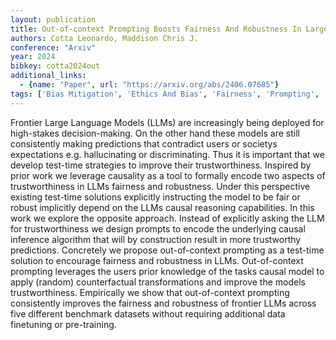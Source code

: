 ```yaml
---
layout: publication
title: Out-of-context Prompting Boosts Fairness And Robustness In Large Language Model Predictions
authors: Cotta Leonardo, Maddison Chris J.
conference: "Arxiv"
year: 2024
bibkey: cotta2024out
additional_links:
  - {name: "Paper", url: "https://arxiv.org/abs/2406.07685"}
tags: ['Bias Mitigation', 'Ethics And Bias', 'Fairness', 'Prompting', 'RAG', 'Reinforcement Learning', 'Security', 'Training Techniques']
---
```

Frontier Large Language Models (LLMs) are increasingly being deployed for high-stakes decision-making. On the other hand these models are still consistently making predictions that contradict users or societys expectations e.g. hallucinating or discriminating. Thus it is important that we develop test-time strategies to improve their trustworthiness. Inspired by prior work we leverage causality as a tool to formally encode two aspects of trustworthiness in LLMs fairness and robustness. Under this perspective existing test-time solutions explicitly instructing the model to be fair or robust implicitly depend on the LLMs causal reasoning capabilities. In this work we explore the opposite approach. Instead of explicitly asking the LLM for trustworthiness we design prompts to encode the underlying causal inference algorithm that will by construction result in more trustworthy predictions. Concretely we propose out-of-context prompting as a test-time solution to encourage fairness and robustness in LLMs. Out-of-context prompting leverages the users prior knowledge of the tasks causal model to apply (random) counterfactual transformations and improve the models trustworthiness. Empirically we show that out-of-context prompting consistently improves the fairness and robustness of frontier LLMs across five different benchmark datasets without requiring additional data finetuning or pre-training.
